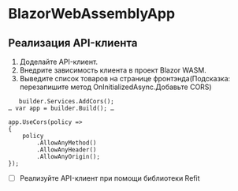 # BlazorWebAssemblyApp

## Реализация API-клиента

1. Доделайте API-клиент.
2. Внедрите зависимость клиента в проект Blazor WASM.
3. Выведите список товаров на странице фронтэнда(Подсказка: перезапишите метод OnInitializedAsync.Добавьте CORS)
```
   builder.Services.AddCors();
… var app = builder.Build(); …

app.UseCors(policy =>
{
    policy
        .AllowAnyMethod()
        .AllowAnyHeader()
        .AllowAnyOrigin();
});
```
- [ ] Реализуйте API-клиент при помощи библиотеки Refit
